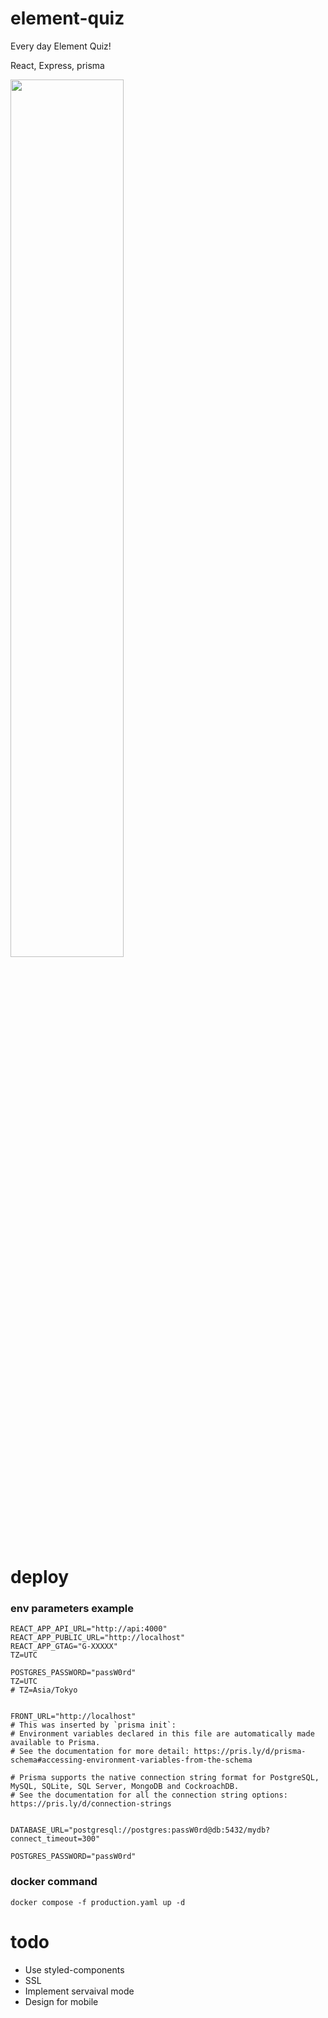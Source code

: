 # element-quiz
Every day Element Quiz!

React, Express, prisma

<img src="https://github.com/trimscash/element-quiz/assets/42578480/de1d5ac9-f063-4643-980f-6a125e1370e5" width="60%" />


# deploy

### env parameters example
```front/.env
REACT_APP_API_URL="http://api:4000"
REACT_APP_PUBLIC_URL="http://localhost"
REACT_APP_GTAG="G-XXXXX"
TZ=UTC
```

```api/.env
POSTGRES_PASSWORD="passW0rd"
TZ=UTC
# TZ=Asia/Tokyo


FRONT_URL="http://localhost"
# This was inserted by `prisma init`:
# Environment variables declared in this file are automatically made available to Prisma.
# See the documentation for more detail: https://pris.ly/d/prisma-schema#accessing-environment-variables-from-the-schema

# Prisma supports the native connection string format for PostgreSQL, MySQL, SQLite, SQL Server, MongoDB and CockroachDB.
# See the documentation for all the connection string options: https://pris.ly/d/connection-strings


DATABASE_URL="postgresql://postgres:passW0rd@db:5432/mydb?connect_timeout=300"
```

```/.env
POSTGRES_PASSWORD="passW0rd"
```


### docker command
```
docker compose -f production.yaml up -d
```

# todo
- Use styled-components
- SSL
- Implement servaival mode
- Design for mobile 
